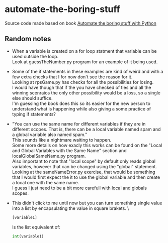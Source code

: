 # automate-the-boring-stuff
Source code made based on book [Automate the boring stuff with Python](https://automatetheboringstuff.com/)


## Random notes
- When a variable is created on a for loop statment that variable can be used outside the loop. \
  Look at guessTheNumber.py program for an example of it being used.

- Some of the if statements in these examples are kind of weird and with a few extra checks that I for now don't see the reason for it. \
  Looking at rpsGame.py has checks for all the possibilities for losing. \
  I would have though that if the you have checked of ties and all the winning scenraios the only other possibility would be a loss, so a single else should suffice. \
  I'm guessing the book does this so its easier for the new person to understand what is happening while also giving a some practice of typing if statements?

- "You can use the same name for different variables if they are in different scopes. That is, there can be a local variable named spam and a global variable also named spam." \
  This sounds like a nightmare waiting to happen. \
  Some more details on how exacly this works can be found on the "Local and Global Variables with the Same Name" section and localGlobalSameName.py program. \
  Also important to note that "local scope" by default only reads global variables, however that can be changed using the "global" statement. \
  Looking at the sameNameError.py exercise, that would be something that I would first expect the it to use the global variable and then create a local one with the same name. \
  I guess I just need to be a bit more carefull with local and globals scopes.

- This didn't click to me until now but you can turn something single value into a list by encapsulating the value in square brakets. \
  ```py
  [variable1]
  ```
  Is the list equivalent of:
  ```py
  int(variable1)
  ```